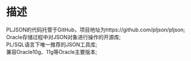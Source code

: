 # 描述
PLJSON的代码托管于GitHub，项目地址为https://github.com/pljson/pljson;  
Oracle存储过程中对JSON对象进行操作的开源库;  
PL/SQL语言下唯一推荐的JSON工具库;  
兼容Oracle10g、11g等Oracle主要版本;  

